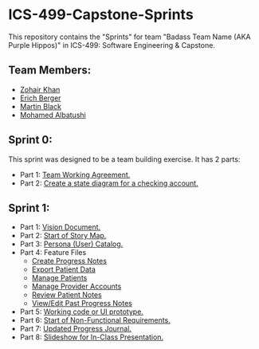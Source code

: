 # ICS-499-Capstone-Sprints
This repository contains the "Sprints" for team "Badass Team Name (AKA Purple Hippos)" in ICS-499: Software Engineering & Capstone.

## Team Members:
- [Zohair Khan](https://github.com/Zohair-Khan)
- [Erich Berger](https://github.com/ErichBerger)
- [Martin Black](https://github.com/martinblackd23d)
- [Mohamed Albatushi](https://github.com/albM23)

## Sprint 0:
This sprint was designed to be a team building exercise. It has 2 parts:
- Part 1: [Team Working Agreement.](https://github.com/Zohair-Khan/ICS-499-Capstone-Sprints/blob/main/Sprint0/submission/Team%20Agreement.pdf)
- Part 2: [Create a state diagram for a checking account.](https://github.com/Zohair-Khan/ICS-499-Capstone-Sprints/blob/main/Sprint0/submission/Part01_ATM%20State%20Diagram.png)

## Sprint 1:

- Part 1: [Vision Document.](https://github.com/Zohair-Khan/ICS-499-Capstone-Sprints/tree/main)
- Part 2: [Start of Story Map.](https://github.com/Zohair-Khan/ICS-499-Capstone-Sprints/tree/main)
- Part 3: [Persona (User) Catalog.](https://github.com/Zohair-Khan/ICS-499-Capstone-Sprints/tree/main)
- Part 4: Feature Files
  - [Create Progress Notes](https://github.com/Zohair-Khan/ICS-499-Capstone-Sprints/blob/main/Sprint1/submission/Feature_%20Create%20Progress%20Notes_.pdf)
  - [Export Patient Data](https://github.com/Zohair-Khan/ICS-499-Capstone-Sprints/blob/main/Sprint1/submission/Feature_%20Export%20patient%20data.pdf)
  - [Manage Patients](https://github.com/Zohair-Khan/ICS-499-Capstone-Sprints/blob/main/Sprint1/submission/Feature_%20Manage%20Patients.pdf)
  - [Manage Provider Accounts](https://github.com/Zohair-Khan/ICS-499-Capstone-Sprints/blob/main/Sprint1/submission/Feature_%20Manage%20Provider%20Accounts.pdf)
  - [Review Patient Notes](https://github.com/Zohair-Khan/ICS-499-Capstone-Sprints/blob/main/Sprint1/submission/Feature_%20Review%20Patient%20Notes.pdf)
  - [View/Edit Past Progress Notes](https://github.com/Zohair-Khan/ICS-499-Capstone-Sprints/blob/main/Sprint1/submission/Feature_%20View_Edit%20Past%20Progress%20Notes_.pdf)
- Part 5: [Working code or UI prototype.](https://github.com/Zohair-Khan/ICS-499-Capstone-Sprints/tree/main/Sprint1/submission/Code)
- Part 6: [Start of Non-Functional Requirements.](https://github.com/Zohair-Khan/ICS-499-Capstone-Sprints/blob/main/Sprint1/submission/Non%20Functional%20Requirements.pdf)
- Part 7: [Updated Progress Journal.](https://github.com/Zohair-Khan/ICS-499-Capstone-Sprints/blob/main/Sprint1/submission/ICS%20499%20-%20Progress%20Journal%20-%20Team%20Badass%20Purple%20Hippos.pdf)
- Part 8: [Slideshow for In-Class Presentation.](https://github.com/Zohair-Khan/ICS-499-Capstone-Sprints/blob/main/Sprint1/submission/Class%20Presentation.pdf)

